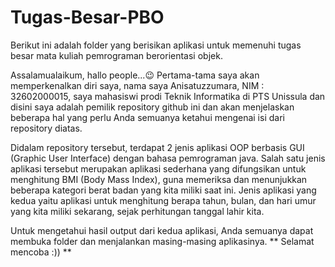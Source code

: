# **Tugas-Besar-PBO**

Berikut ini adalah folder yang berisikan aplikasi untuk memenuhi tugas besar mata kuliah pemrograman berorientasi objek.

Assalamualaikum, hallo people...:wink:
Pertama-tama saya akan memperkenalkan diri saya, nama saya Anisatuzzumara, NIM : 32602000015, saya mahasiswi prodi Teknik Informatika di PTS Unissula dan disini saya adalah pemilik repository github ini dan akan menjelaskan beberapa hal yang perlu Anda semuanya ketahui mengenai isi dari repository diatas.

Didalam repository tersebut, terdapat 2 jenis aplikasi OOP berbasis GUI (Graphic User Interface) dengan bahasa pemrograman java. Salah satu jenis aplikasi tersebut   merupakan aplikasi sederhana yang difungsikan untuk menghitung BMI (Body Mass Index), guna memeriksa dan menunjukkan beberapa kategori berat badan yang kita miliki saat ini. Jenis aplikasi yang kedua yaitu aplikasi untuk menghitung berapa tahun, bulan, dan hari umur yang kita miliki sekarang, sejak perhitungan tanggal lahir kita.

Untuk mengetahui hasil output dari kedua aplikasi, Anda semuanya dapat membuka folder dan menjalankan masing-masing aplikasinya. 
** Selamat mencoba :)) **

